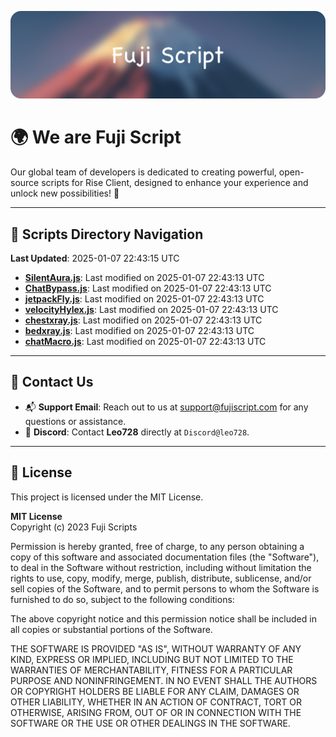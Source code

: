 ![Banner](.github/b.webp)

# 🌍 **We are Fuji Script**

Our global team of developers is dedicated to creating powerful, open-source scripts for Rise Client, designed to enhance your experience and unlock new possibilities! 🌟

---
<!-- SCRIPTS_NAVIGATION_START -->
## 📂 **Scripts Directory Navigation**

**Last Updated**: 2025-01-07 22:43:15 UTC

- **[SilentAura.js](scripts/SilentAura.js)**: Last modified on 2025-01-07 22:43:13 UTC
- **[ChatBypass.js](scripts/ChatBypass.js)**: Last modified on 2025-01-07 22:43:13 UTC
- **[jetpackFly.js](scripts/jetpackFly.js)**: Last modified on 2025-01-07 22:43:13 UTC
- **[velocityHylex.js](scripts/velocityHylex.js)**: Last modified on 2025-01-07 22:43:13 UTC
- **[chestxray.js](scripts/chestxray.js)**: Last modified on 2025-01-07 22:43:13 UTC
- **[bedxray.js](scripts/bedxray.js)**: Last modified on 2025-01-07 22:43:13 UTC
- **[chatMacro.js](scripts/chatMacro.js)**: Last modified on 2025-01-07 22:43:13 UTC

<!-- SCRIPTS_NAVIGATION_END -->

---

## 💬 **Contact Us**  
- 📬 **Support Email**: Reach out to us at [support@fujiscript.com](mailto:support@fujiscript.com) for any questions or assistance.  
- 💬 **Discord**: Contact **Leo728** directly at `Discord@leo728`.

---

## 📜 **License**

This project is licensed under the MIT License.  

**MIT License**  
Copyright (c) 2023 Fuji Scripts  

Permission is hereby granted, free of charge, to any person obtaining a copy of this software and associated documentation files (the "Software"), to deal in the Software without restriction, including without limitation the rights to use, copy, modify, merge, publish, distribute, sublicense, and/or sell copies of the Software, and to permit persons to whom the Software is furnished to do so, subject to the following conditions:  

The above copyright notice and this permission notice shall be included in all copies or substantial portions of the Software.  

THE SOFTWARE IS PROVIDED "AS IS", WITHOUT WARRANTY OF ANY KIND, EXPRESS OR IMPLIED, INCLUDING BUT NOT LIMITED TO THE WARRANTIES OF MERCHANTABILITY, FITNESS FOR A PARTICULAR PURPOSE AND NONINFRINGEMENT. IN NO EVENT SHALL THE AUTHORS OR COPYRIGHT HOLDERS BE LIABLE FOR ANY CLAIM, DAMAGES OR OTHER LIABILITY, WHETHER IN AN ACTION OF CONTRACT, TORT OR OTHERWISE, ARISING FROM, OUT OF OR IN CONNECTION WITH THE SOFTWARE OR THE USE OR OTHER DEALINGS IN THE SOFTWARE.  
